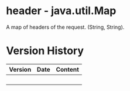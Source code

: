 # header - java.util.Map

A map of headers of the request. (String, String).

# Version History

| Version | Date | Content |
|---------|------|---------|
|         |      |         |
